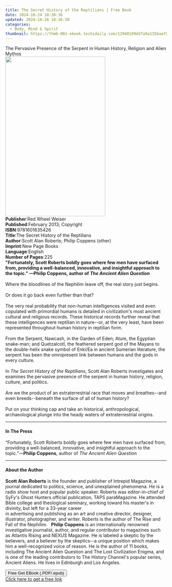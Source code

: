 ```yaml
---
title: The Secret History of the Reptilians | Free Book
date: 2024-10-24 18:30:36
updated: 2024-10-26 10:36:50
categories:
  - Body, Mind & Spirit
thumbnail: https://thmb-001-ebook.techidaily.com/12940109dd7a9a135baaf863923d05d2e39da15e69d753e4c9cf9a92cd023c66.jpg
---
```

<main id="book-container">
  <div class="flex flex-col">
    <div class="book-brief flex-1 py-6 px-4 sm:p-6 md:py-10 md:px-8">
      <!-- brief-->
      <div class="book-brief-main">
        The Pervasive Presence of the Serpent in Human History, Religion and
        Alien Mythos
      </div>
    </div>
    <div
      class="book-meta-info flex-1 grid gap-4 col-start-1 col-end-3 row-start-1 sm:mb-6 sm:grid-cols-4 lg:gap-6 lg:col-start-2 lg:row-end-6 lg:row-span-6 lg:mb-0"
    >
      <div
        class="book-meta-info-left place-content-center mt-4 p-4 text-sm leading-6 col-start-2 col-span-2 dark:text-slate-400"
      >
        <img
          class="w-full h-500 object-cover rounded-lg sm:h-255 sm:col-span-2 lg:col-span-full"
          src="https://img-001-ebook.techidaily.com/9fe4f9ba65a25720b483d7b4af48f9106edab736db291742277878ce30126111.jpg"
          alt=""
          width="312"
          height="500"
        />
      </div>
      <div
        class="book-meta-info-right mt-2 col-start-1 row-start-2 col-span-3 self-center"
      >
        <!-- meta data  -->
        <div class="flex flex-col px-4 md:px-8">
          <div class="flex-1">
            <strong>Publisher</strong>:<span class="px-2"
              >Red Wheel Weiser</span
            >
          </div>
          <div class="flex-1">
            <strong>Published</strong>:<span class="px-2"
              >February 2013; Copyright</span
            >
          </div>
          <div class="flex-1">
            <strong>ISBN</strong>:<span class="px-2">9781601635426</span>
          </div>
          <div class="flex-1">
            <strong>Title</strong>:<span class="px-2"
              >The Secret History of the Reptilians</span
            >
          </div>
          <div class="flex-1">
            <strong>Author</strong>:<span class="px-2"
              >Scott Alan Roberts; Philip Coppens (other)</span
            >
          </div>
          <div class="flex-1">
            <strong>Imprint</strong>:<span class="px-2">New Page Books</span>
          </div>
          <div class="flex-1">
            <strong>Language</strong>:<span class="px-2">English</span>
          </div>
          <div class="flex-1">
            <strong>Number of Pages</strong>:<span class="px-2">225</span>
          </div>
        </div>
      </div>
    </div>
    <div class="book-description flex-1 py-6 px-4 sm:p-6 md:py-10 md:px-8">
      <div class="book-description-main">
        <div accordion-content="" id="description">
          <b
            >"Fortunately, Scott Roberts boldly goes where few men have surfaced
            from, providing a well-balanced, innovative, and insightful approach
            to the topic."&nbsp;</b
          ><b>—Philip Coppens, author of <i>The Ancient Alien Question</i></b
          ><br /><br />Where the bloodlines of the Nephilim leave off, the real
          story just begins.<br /><br />Or does it go back even further than
          that?<br /><br />The very real probability that non-human
          intelligences visited and even copulated with primordial humans is
          detailed in civilization's most ancient cultural and religious
          records. These historical records further reveal that these
          intelligences were reptilian in nature--or, at the very least, have
          been represented throughout human history in reptilian form.<br /><br />From
          the Serpent, Nawcash, in the Garden of Eden; Atum, the Egyptian
          snake-man; and Quetzalcotl, the feathered serpent god of the Mayans to
          the double-helix snake symbol of Enki/Ea in ancient Sumerian
          literature, the serpent has been the omnipresent link between humans
          and the gods in every culture.<br /><br />In
          <i>The Secret History of the Reptilians</i>, Scott Alan Roberts
          investigates and examines the pervasive presence of the serpent in
          human history, religion, culture, and politics.<br /><br />Are we the
          product of an extraterrestrial race that moves and breathes--and even
          breeds--beneath the surface of all of human history?<br /><br />Put on
          your thinking cap and take an historical, anthropological,
          archaeological plunge into the heady waters of extraterrestrial
          origins.
        </div>
        <div class="accordion-fader"></div>
      </div>
    </div>
    <div class="book-excerpts flex-1 py-6 px-4 sm:p-6 md:py-10 md:px-8">
      <!-- excerpts-->
      <div class="book-excerpts-main">
        <hr />
        <h4 class="placeholder placeholder-heading">
          <span>In The Press</span>
        </h4>
        <p>
          “Fortunately, Scott Roberts boldly goes where few men have surfaced
          from, providing a well-balanced, innovative, and insightful approach
          to the topic.”—<b>Philip Coppens</b>, author of
          <i>The Ancient Alien Question</i>
        </p>
      </div>
    </div>
    <div class="book-about-author flex-1 py-6 px-4 sm:p-6 md:py-10 md:px-8">
      <!-- about author-->
      <div class="book-main-author-main">
        <hr />
        <h4 class="placeholder placeholder-heading">
          <span>About the Author</span>
        </h4>
        <p>
          <b>Scott Alan Roberts</b> is the founder and publisher of Intrepid
          Magazine, a journal dedicated to politics, science, and unexplained
          phenomena. He is a radio show host and popular public speaker. Roberts
          was editor-in-chief of SyFy's Ghost Hunters official publication, TAPS
          paraMagazine. He attended Bible college and theological seminary,
          working toward his master's in divinity, but left for a 33-year
          career<br />in advertising and publishing as an art and creative
          director, designer, illustrator, photographer, and writer. Roberts is
          the author of The Rise and Fall of the Nephilim. &nbsp;
          <b>Philip Coppens</b> is an internationally renowned investigative
          journalist, author, and regular contributor to magazines such as
          Atlantis Rising and NEXUS Magazine. He is labeled a skeptic by the
          believers, and a believer by the skeptics--a unique position which
          makes him a well-recognized voice of reason. He is the author of 11
          books, including The Ancient Alien Question and The Lost Civilization
          Enigma, and is one of the leading contributors to The History
          Channel's popular series, Ancient Aliens. He lives in Edinburgh and
          Los Angeles.
        </p>
      </div>
    </div>
    <div class="book-free-get flex-1 py-6 px-4 sm:p-6 md:py-10 md:px-8">
      <button
        id="btn-free-get"
        class="bg-blue-500 hover:bg-blue-700 text-white font-bold py-2 px-4 rounded"
      >
        Free Get EBook (.PDF/.epub)
      </button>
      <div id="countdown-display" class="px-2 text-lg mt-2"></div>
      <a
        id="free-link"
        class="hidden bg-blue-500 hover:bg-blue-700 text-white font-bold py-2 px-4 rounded"
        href="https://www.ebooks.com/en-us/book/138621244/the-secret-history-of-the-reptilians/scott-alan-roberts/"
        target="_blank"
        >Click here to get a free link</a
      >
    </div>
    <script>
      let countdownTime = 0;
      let countdownInterval = null;
      document
        .getElementById('btn-free-get')
        .addEventListener('click', startCountdown);
      function startCountdown() {
        countdownTime = new Date().getTime() + 60000 * 3;
        countdownInterval = setInterval(updateCountdown, 1000);
        document.getElementById('btn-free-get').disabled = true;
        document
          .getElementById('btn-free-get')
          .classList.add('bg-gray-500', 'cursor-not-allowed');
      }
      function updateCountdown() {
        let currentTime = new Date().getTime();
        let timeLeft = countdownTime - currentTime;
        let secondsLeft = Math.floor(timeLeft / 1000);
        document.getElementById('countdown-display').innerHTML =
          `Remaining time: ${secondsLeft} seconds.`;
        if (secondsLeft <= 0) {
          clearInterval(countdownInterval);
          document.getElementById('btn-free-get').classList.add('hidden');
          document.getElementById('free-link').classList.remove('hidden');
          document.getElementById('countdown-display').innerHTML = '';
        }
      }
    </script>
  </div>
</main>
